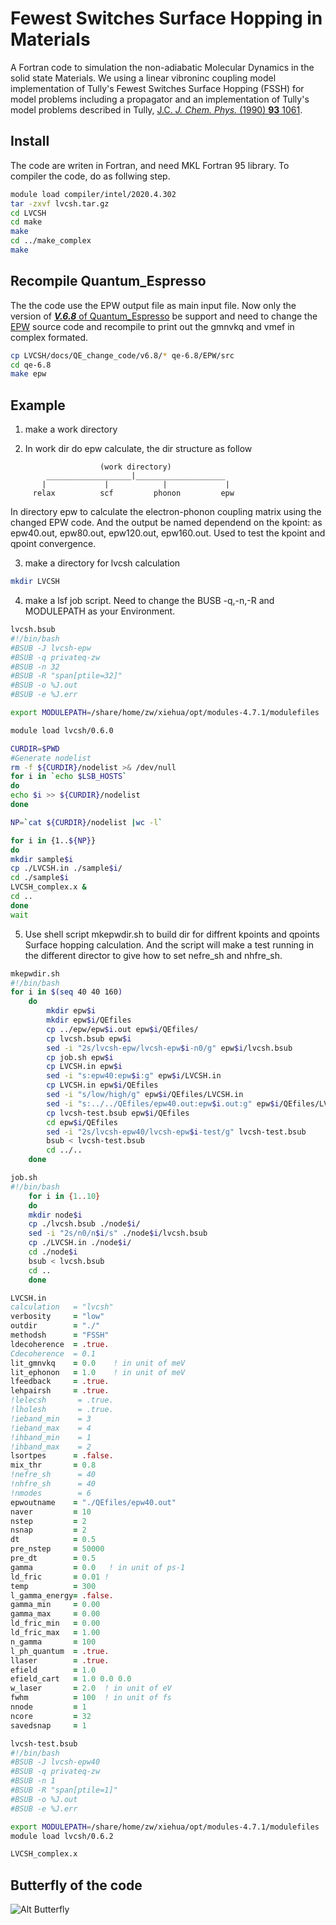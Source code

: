# Fewest Switches Surface Hopping in Materials

A Fortran code to simulation the non-adiabatic Molecular Dynamics in the solid state Materials.
We using a linear vibroninc coupling model implementation of Tully's Fewest Switches Surface Hopping (FSSH) for model problems including
a propagator and an implementation of Tully's model problems described in Tully, [J.C. _J. Chem. Phys._ (1990) **93** 1061](https://aip.scitation.org/doi/abs/10.1063/1.459170).

## Install

The code are writen in Fortran, and need MKL Fortran 95 library. To compiler the code, do as follwing step.

```bash {.line-numbers}
module load compiler/intel/2020.4.302
tar -zxvf lvcsh.tar.gz
cd LVCSH  
cd make  
make    
cd ../make_complex  
make  
```

## Recompile Quantum_Espresso

The the code use the EPW output file as main input file. Now only the version of [***V.6.8*** of Quantum_Espresso](https://github.com/QEF/q-e/releases/tag/qe-6.8) be support and need to change the [EPW](https://epw-code.org/) source code and recompile to print out the gmnvkq and vmef in complex formated.

```bash {.line-numbers}
cp LVCSH/docs/QE_change_code/v6.8/* qe-6.8/EPW/src
cd qe-6.8
make epw
```  

## Example

1. make a work directory  

2. In work dir do epw calculate, the dir structure as follow  

```
                    (work directory)  
        ___________________|____________________
       |             |            |             |     
     relax          scf         phonon         epw 
```  

In directory epw to calculate the electron-phonon coupling matrix using the changed EPW code. And the output be named dependend on the kpoint: as epw40.out, epw80.out, epw120.out, epw160.out. Used to test the kpoint and qpoint convergence.  

3. make a directory for lvcsh calculation  

```bash
mkdir LVCSH
```

4. make a lsf job script. Need to change the BUSB -q,-n,-R and MODULEPATH as your Environment.   

```bash
lvcsh.bsub
#!/bin/bash
#BSUB -J lvcsh-epw
#BSUB -q privateq-zw
#BSUB -n 32
#BSUB -R "span[ptile=32]"
#BSUB -o %J.out
#BSUB -e %J.err

export MODULEPATH=/share/home/zw/xiehua/opt/modules-4.7.1/modulefiles

module load lvcsh/0.6.0

CURDIR=$PWD
#Generate nodelist
rm -f ${CURDIR}/nodelist >& /dev/null
for i in `echo $LSB_HOSTS`
do
echo $i >> ${CURDIR}/nodelist
done

NP=`cat ${CURDIR}/nodelist |wc -l`

for i in {1..${NP}}
do
mkdir sample$i
cp ./LVCSH.in ./sample$i/
cd ./sample$i
LVCSH_complex.x &
cd ..
done
wait

```

5. Use shell script mkepwdir.sh to build dir for diffrent kpoints and qpoints Surface hopping calculation. And the script will make a test running in the different director to give how to set nefre_sh and nhfre_sh.  

```bash
mkepwdir.sh
#!/bin/bash
for i in $(seq 40 40 160)
    do 
        mkdir epw$i
        mkdir epw$i/QEfiles
        cp ../epw/epw$i.out epw$i/QEfiles/
        cp lvcsh.bsub epw$i
        sed -i "2s/lvcsh-epw/lvcsh-epw$i-n0/g" epw$i/lvcsh.bsub
        cp job.sh epw$i
        cp LVCSH.in epw$i
        sed -i "s:epw40:epw$i:g" epw$i/LVCSH.in
        cp LVCSH.in epw$i/QEfiles
        sed -i "s/low/high/g" epw$i/QEfiles/LVCSH.in
        sed -i "s:../../QEfiles/epw40.out:epw$i.out:g" epw$i/QEfiles/LVCSH.in
        cp lvcsh-test.bsub epw$i/QEfiles
        cd epw$i/QEfiles
        sed -i "2s/lvcsh-epw40/lvcsh-epw$i-test/g" lvcsh-test.bsub
        bsub < lvcsh-test.bsub
        cd ../..
    done
```  

```bash
job.sh
#!/bin/bash
    for i in {1..10}
    do 
    mkdir node$i
    cp ./lvcsh.bsub ./node$i/
    sed -i "2s/n0/n$i/s" ./node$i/lvcsh.bsub
    cp ./LVCSH.in ./node$i/
    cd ./node$i
    bsub < lvcsh.bsub
    cd ..
    done  
```

```fortran
LVCSH.in
calculation   = "lvcsh"
verbosity     = "low"
outdir        = "./"
methodsh      = "FSSH"
ldecoherence  = .true.
Cdecoherence  = 0.1
lit_gmnvkq    = 0.0    ! in unit of meV
lit_ephonon   = 1.0    ! in unit of meV
lfeedback     = .true.
lehpairsh     = .true.
!lelecsh       = .true.
!lholesh       = .true.
!ieband_min    = 3
!ieband_max    = 4
!ihband_min    = 1
!ihband_max    = 2
lsortpes      = .false.
mix_thr       = 0.8
!nefre_sh      = 40
!nhfre_sh      = 40
!nmodes        = 6
epwoutname    = "./QEfiles/epw40.out"
naver         = 10
nstep         = 2
nsnap         = 2
dt            = 0.5
pre_nstep     = 50000
pre_dt        = 0.5
gamma         = 0.0   ! in unit of ps-1
ld_fric       = 0.01 !
temp          = 300
l_gamma_energy= .false.
gamma_min     = 0.00
gamma_max     = 0.00
ld_fric_min   = 0.00
ld_fric_max   = 1.00
n_gamma       = 100
l_ph_quantum  = .true.
llaser        = .true.
efield        = 1.0
efield_cart   = 1.0 0.0 0.0
w_laser       = 2.0  ! in unit of eV
fwhm          = 100  ! in unit of fs
nnode         = 1
ncore         = 32
savedsnap     = 1
```  

```bash
lvcsh-test.bsub
#!/bin/bash
#BSUB -J lvcsh-epw40
#BSUB -q privateq-zw
#BSUB -n 1
#BSUB -R "span[ptile=1]"
#BSUB -o %J.out
#BSUB -e %J.err

export MODULEPATH=/share/home/zw/xiehua/opt/modules-4.7.1/modulefiles
module load lvcsh/0.6.2

LVCSH_complex.x

```

## Butterfly of the code

![Alt Butterfly](https://github.com/xh125/MarkdownImage/raw/main/Image/Butterfly-lvcsh.png)
